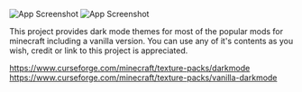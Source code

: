 ![App Screenshot](https://i.imgur.com/fmW2wEZ.png)
![App Screenshot](https://i.imgur.com/Dj5f4Mb.png)

This project provides dark mode themes for most of the popular mods for minecraft including a vanilla version. You can use any of it's contents as you wish, credit or link to this project is appreciated.

https://www.curseforge.com/minecraft/texture-packs/darkmode
https://www.curseforge.com/minecraft/texture-packs/vanilla-darkmode
